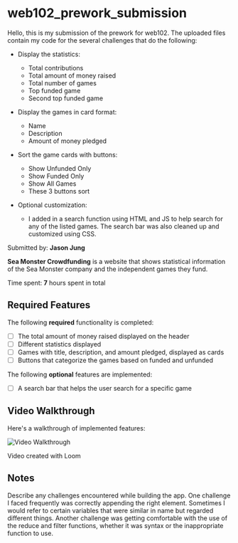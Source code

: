 # web102_prework_submission
Hello, this is my submission of the prework for web102. The uploaded files contain my code for the several challenges that do the following:

- Display the statistics:
  - Total contributions
  - Total amount of money raised
  - Total number of games
  - Top funded game
  - Second top funded game

- Display the games in card format:
  - Name
  - Description
  - Amount of money pledged

- Sort the game cards with buttons:
  - Show Unfunded Only
  - Show Funded Only
  - Show All Games
  - These 3 buttons sort

- Optional customization:
  - I added in a search function using HTML and JS to help search for any of the listed games. The search bar was         also cleaned up and customized using CSS.
 
Submitted by: **Jason Jung**

**Sea Monster Crowdfunding** is a website that shows statistical information of the Sea Monster company and the independent games they fund.

Time spent: **7** hours spent in total

## Required Features

The following **required** functionality is completed:

* [ ] The total amount of money raised displayed on the header
* [ ] Different statistics displayed 
* [ ] Games with title, description, and amount pledged, displayed as cards
* [ ] Buttons that categorize the games based on funded and unfunded

The following **optional** features are implemented:

* [ ] A search bar that helps the user search for a specific game

## Video Walkthrough

Here's a walkthrough of implemented features:

<img src='[http://i.imgur.com/link/to/your/gif/file.gif](https://www.loom.com/share/dbc98ad2dec242b1871d76e711855195?sid=585c6d71-215f-48b6-a96e-a1e5baf4f36b)' title='Video Walkthrough' width='' alt='Video Walkthrough' />

Video created with Loom  


## Notes

Describe any challenges encountered while building the app. One challenge I faced frequently was correctly appending the right element. Sometimes I would refer to certain variables that were similar in name but regarded different things. Another challenge was getting comfortable with the use of the reduce and filter functions, whether it was syntax or the inappropriate function to use. 

